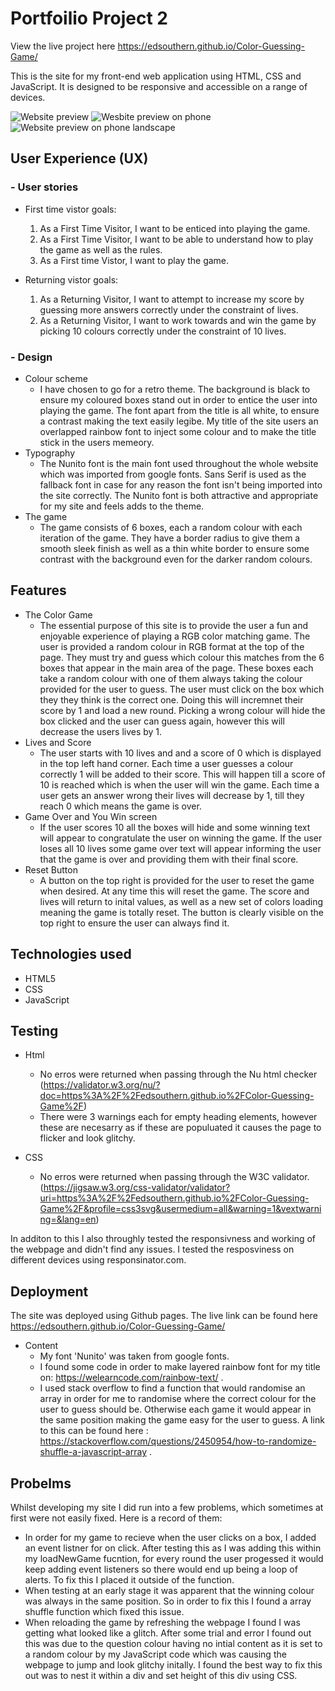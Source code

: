 # Portfoilio Project 2
View the live project here https://edsouthern.github.io/Color-Guessing-Game/

This is the site for my front-end web application using HTML, CSS and JavaScript. It is designed to be responsive and accessible on a range of devices.

![Website preview](home-page.png)
![Wesbite preview on phone](home-page-phone.png)
![Website preview on phone landscape](home-page-phone-landscape.png)

## User Experience (UX)

### - User stories

- First time vistor goals: 
    1. As a First Time Visitor, I want to be enticed into playing the game.
    2. As a First Time Visitor, I want to be able to understand how to play the game as well as the rules.
    4. As a First time Vistor, I want to play the game.

- Returning vistor goals:
    1. As a Returning Visitor, I want to attempt to increase my score by guessing more answers correctly under the constraint of lives.
    2. As a Returning Visitor, I want to work towards and win the game by picking 10 colours correctly under the constraint of 10 lives.

### - Design  

- Colour scheme
    - I have chosen to go for a retro theme. The background is black to ensure my coloured boxes stand out in order to entice the user into playing the game. The font apart from the title is all white, to ensure a contrast making the text easily legibe. My title of the site users an overlapped rainbow font to inject some colour and to make the title stick in the users memeory. 
- Typography
    - The Nunito font is the main font used throughout the whole website which was imported from google fonts. Sans Serif is used as the fallback font in case for any reason the font isn't being imported into the site correctly. The Nunito font is both attractive and appropriate for my site and feels adds to the theme. 
 - The game
    - The game consists of 6 boxes, each a random colour with each iteration of the game. They have a border radius to give them a smooth sleek finish as well as a thin white border to ensure some contrast with the background even for the darker random colours.
    
## Features

- The Color Game
    - The essential purpose of this site is to provide the user a fun and enjoyable experience of playing a RGB color matching game. The user is provided a random colour in RGB format at the top of the page. They must try and guess which colour this matches from the 6 boxes that appear in the main area of the page. These boxes each take a random colour with one of them always taking the colour provided for the user to guess. The user must click on the box which they they think is the correct one. Doing this will incremnet their score by 1 and load a new round. Picking a wrong colour will hide the box clicked and the user can guess again, however this will decrease the users lives by 1. 
- Lives and Score
    - The user starts with 10 lives and and a score of 0 which is displayed in the top left hand corner. Each time a user guesses a colour correctly 1 will be added to their score. This will happen till a score of 10 is reached which is when the user will win the game. Each time a user gets an answer wrong their lives will decrease by 1, till they reach 0 which means the game is over.
- Game Over and You Win screen
    - If the user scores 10 all the boxes will hide and some winning text will appear to congratulate the user on winning the game. If the user loses all 10 lives some game over text will appear informing the user that the game is over and providing them with their final score. 
- Reset Button
    - A button on the top right is provided for the user to reset the game when desired. At any time this will reset the game. The score and lives will return to inital values, as well as a new set of colors loading meaning the game is totally reset. The button is clearly visible on the top right to ensure the user can always find it.

## Technologies used

- HTML5
- CSS
- JavaScript

## Testing

- Html
    - No erros were returned when passing through the Nu html checker (https://validator.w3.org/nu/?doc=https%3A%2F%2Fedsouthern.github.io%2FColor-Guessing-Game%2F)
    - There were 3 warnings each for empty heading elements, however these are necesarry as if these are populuated it causes the page to flicker and look glitchy. 

- CSS
    - No erros were returned when passing through the W3C validator. (https://jigsaw.w3.org/css-validator/validator?uri=https%3A%2F%2Fedsouthern.github.io%2FColor-Guessing-Game%2F&profile=css3svg&usermedium=all&warning=1&vextwarning=&lang=en)

In additon to this I also throughly tested the responsivness and working of the webpage and didn't find any issues. I tested the resposviness on different devices using responsinator.com.

## Deployment

The site was deployed using Github pages. The live link can be found here https://edsouthern.github.io/Color-Guessing-Game/

- Content
    - My font 'Nunito' was taken from google fonts. 
    - I found some code in order to make layered rainbow font for my title on: https://welearncode.com/rainbow-text/ .
    - I used stack overflow to find a function that would randomise an array in order for me to randomise where the correct colour for the user to guess should be. Otherwise each game it would appear in the same position making the game easy for the user to guess. A link to this can be found here : https://stackoverflow.com/questions/2450954/how-to-randomize-shuffle-a-javascript-array . 

## Probelms

Whilst developing my site I did run into a few problems, which sometimes at first were not easily fixed. Here is a record of them: 

- In order for my game to recieve when the user clicks on a box, I added an event listner for on click. After testing this as I was adding this within my loadNewGame fucntion, for every round the user progessed it would keep adding event listeners so there would end up being a loop of alerts. To fix this I placed it outside of the function. 
- When testing at an early stage it was apparent that the winning colour was always in the same position. So in order to fix this I found a array shuffle function which fixed this issue. 
- When reloading the game by refreshing the webpage I found I was getting what looked like a glitch. After some trial and error I found out this was due to the question colour having no intial content as it is set to a random colour by my JavaScript code which was causing the webpage to jump and look glitchy initally. I found the best way to fix this out was to nest it within a div and set height of this div using CSS. 